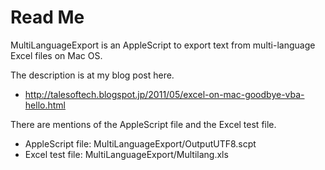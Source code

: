 # Read Me
MultiLanguageExport is an AppleScript to export text from multi-language Excel files on Mac OS.

The description is at my blog post here.
- http://talesoftech.blogspot.jp/2011/05/excel-on-mac-goodbye-vba-hello.html

There are mentions of the AppleScript file and the Excel test file.
- AppleScript file: MultiLanguageExport/OutputUTF8.scpt
- Excel test file: MultiLanguageExport/Multilang.xls
